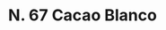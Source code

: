---
title: "N. 67 Cacao Blanco"
permalink: "/edition/plant067/"
plant-name: "N. 67"
plant-number: "067"
plant-xml: "/assets/xml/plant067.xml"
plant-img1: "/assets/img/plant067_verso.jpg"
plant-img2: "/assets/img/plant067.jpg"
plant-title: "N. 67 Cacao Blanco"
plant-taxon-link: "http://www.worldfloraonline.org/taxon/wfo-0000458440"
plant-taxon-content: ""
layout: single-xml
---